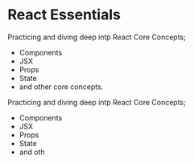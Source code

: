 # React Essentials 

Practicing and diving deep intp React Core Concepts; 
- Components
- JSX
- Props
- State
- and other core concepts.

Practicing and diving deep intp React Core Concepts; 
- Components
- JSX
- Props
- State
- and oth
